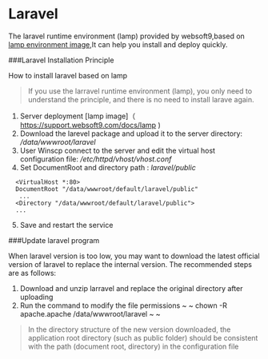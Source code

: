 # Laravel

The  laravel runtime environment (lamp) provided by websoft9,based on [lamp environment image](https://support.websoft9.com/docs/lamp),It can help you install and deploy quickly.

###Laravel Installation Principle

How to install laravel  based on lamp

>If you use the larravel runtime environment (lamp), you only need to understand the principle, and there is no need to install larave again.


1. Server deployment [lamp image]（ https://support.websoft9.com/docs/lamp )
2. Download the larevel package and upload it to the server directory: */data/wwwroot/laravel*
3. User Winscp connect to the server and edit the virtual host configuration file: */etc/httpd/vhost/vhost.conf* 
4. Set  DocumentRoot and directory path : *laravel/public*
 ~~~
   <VirtualHost *:80>
   DocumentRoot "/data/wwwroot/default/laravel/public"
    ...
   <Directory "/data/wwwroot/default/laravel/public">
   ...
   ~~~
5. Save and restart the service

###Update laravel program

When laravel version is too low, you may want to download the latest official version of laravel to replace the internal version. The recommended steps are as follows:

1. Download and unzip larravel and replace the original directory after uploading
2. Run the command to modify the file permissions
~ ~
chown -R apache.apache /data/wwwroot/laravel
~ ~

>In the directory structure of the new version downloaded, the application root directory (such as public folder) should be consistent with the path (document root, directory) in the configuration file
